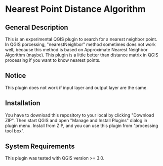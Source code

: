# Nearest Point Distance Algorithm
## General Description
This is an experimental QGIS plugin to search for a nearest neighbor point.
In QGIS porcessing, "nearestNeighbor" method sometimes does not work well, because this method is based on Approximate Nearest Neighbor Algorithm (maybe). 
This plugin is a little better than distance matrix in QGIS processing if you want to know nearest points.

## Notice
This plugin does not work if input layer and output layer are the same.

## Installation

You have to download this repository to your local by clicking "Download ZIP". Then start QGIS and open "Manage and Install Plugins" dialog in plugin menu. Install from ZIP, and you can use this plugin from "processing tool box". 

## System Requirements

This plugin was tested with QGIS version >= 3.0.
